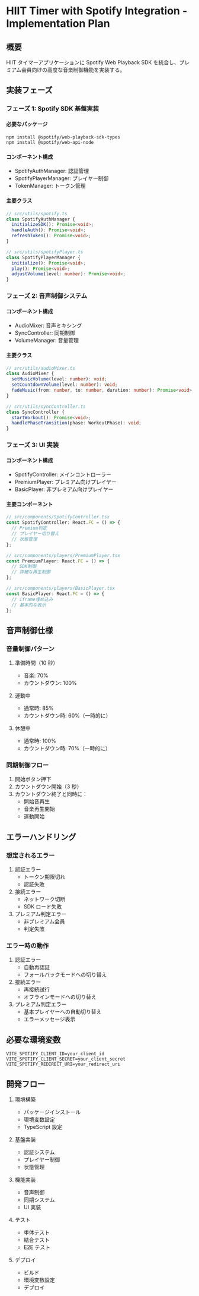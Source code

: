 # HIIT Timer with Spotify Integration - Implementation Plan

## 概要

HIIT タイマーアプリケーションに Spotify Web Playback SDK を統合し、プレミアム会員向けの高度な音楽制御機能を実装する。

## 実装フェーズ

### フェーズ 1: Spotify SDK 基盤実装

#### 必要なパッケージ

```bash
npm install @spotify/web-playback-sdk-types
npm install @spotify/web-api-node
```

#### コンポーネント構成

- SpotifyAuthManager: 認証管理
- SpotifyPlayerManager: プレイヤー制御
- TokenManager: トークン管理

#### 主要クラス

```typescript
// src/utils/spotify.ts
class SpotifyAuthManager {
  initializeSDK(): Promise<void>;
  handleAuth(): Promise<void>;
  refreshToken(): Promise<void>;
}

// src/utils/spotifyPlayer.ts
class SpotifyPlayerManager {
  initialize(): Promise<void>;
  play(): Promise<void>;
  adjustVolume(level: number): Promise<void>;
}
```

### フェーズ 2: 音声制御システム

#### コンポーネント構成

- AudioMixer: 音声ミキシング
- SyncController: 同期制御
- VolumeManager: 音量管理

#### 主要クラス

```typescript
// src/utils/audioMixer.ts
class AudioMixer {
  setMusicVolume(level: number): void;
  setCountdownVolume(level: number): void;
  fadeMusic(from: number, to: number, duration: number): Promise<void>;
}

// src/utils/syncController.ts
class SyncController {
  startWorkout(): Promise<void>;
  handlePhaseTransition(phase: WorkoutPhase): void;
}
```

### フェーズ 3: UI 実装

#### コンポーネント構成

- SpotifyController: メインコントローラー
- PremiumPlayer: プレミアム向けプレイヤー
- BasicPlayer: 非プレミアム向けプレイヤー

#### 主要コンポーネント

```typescript
// src/components/SpotifyController.tsx
const SpotifyController: React.FC = () => {
  // Premium判定
  // プレイヤー切り替え
  // 状態管理
};

// src/components/players/PremiumPlayer.tsx
const PremiumPlayer: React.FC = () => {
  // SDK制御
  // 詳細な再生制御
};

// src/components/players/BasicPlayer.tsx
const BasicPlayer: React.FC = () => {
  // iframe埋め込み
  // 基本的な表示
};
```

## 音声制御仕様

### 音量制御パターン

1. 準備時間（10 秒）

   - 音楽: 70%
   - カウントダウン: 100%

2. 運動中

   - 通常時: 85%
   - カウントダウン時: 60%（一時的に）

3. 休憩中
   - 通常時: 100%
   - カウントダウン時: 70%（一時的に）

### 同期制御フロー

1. 開始ボタン押下
2. カウントダウン開始（3 秒）
3. カウントダウン終了と同時に：
   - 開始音再生
   - 音楽再生開始
   - 運動開始

## エラーハンドリング

### 想定されるエラー

1. 認証エラー
   - トークン期限切れ
   - 認証失敗
2. 接続エラー
   - ネットワーク切断
   - SDK ロード失敗
3. プレミアム判定エラー
   - 非プレミアム会員
   - 判定失敗

### エラー時の動作

1. 認証エラー
   - 自動再認証
   - フォールバックモードへの切り替え
2. 接続エラー
   - 再接続試行
   - オフラインモードへの切り替え
3. プレミアム判定エラー
   - 基本プレイヤーへの自動切り替え
   - エラーメッセージ表示

## 必要な環境変数

```env
VITE_SPOTIFY_CLIENT_ID=your_client_id
VITE_SPOTIFY_CLIENT_SECRET=your_client_secret
VITE_SPOTIFY_REDIRECT_URI=your_redirect_uri
```

## 開発フロー

1. 環境構築

   - パッケージインストール
   - 環境変数設定
   - TypeScript 設定

2. 基盤実装

   - 認証システム
   - プレイヤー制御
   - 状態管理

3. 機能実装

   - 音声制御
   - 同期システム
   - UI 実装

4. テスト

   - 単体テスト
   - 結合テスト
   - E2E テスト

5. デプロイ
   - ビルド
   - 環境変数設定
   - デプロイ
